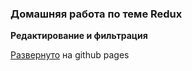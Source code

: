 ### Домашняя работа по теме Redux
<b>Редактирование и фильтрация</b>

[Развернуто](http://pekatet.github.io/redux-filter-edit) на github pages